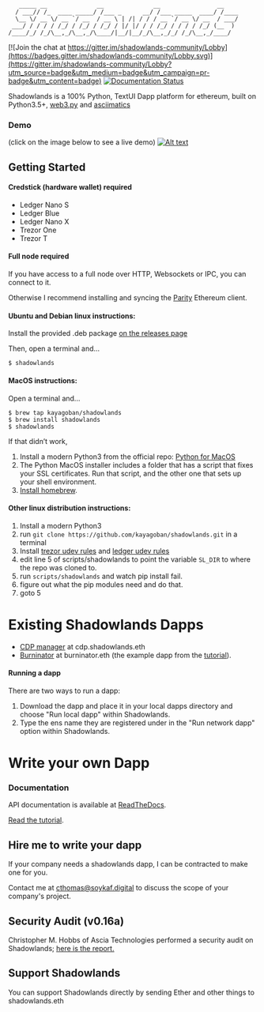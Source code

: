```
   _____ __              __              __                __
  / ___// /_  ____ _____/ /___ _      __/ /___ _____  ____/ /____
  \__ \/ __ \/ __ `/ __  / __ \ | /| / / / __ `/ __ \/ __  / ___/
 ___/ / / / / /_/ / /_/ / /_/ / |/ |/ / / /_/ / / / / /_/ (__  )
/____/_/ /_/\__,_/\__,_/\____/|__/|__/_/\__,_/_/ /_/\__,_/____/
```

[![Join the chat at https://gitter.im/shadowlands-community/Lobby](https://badges.gitter.im/shadowlands-community/Lobby.svg)](https://gitter.im/shadowlands-community/Lobby?utm_source=badge&utm_medium=badge&utm_campaign=pr-badge&utm_content=badge)
[![Documentation Status](https://readthedocs.org/projects/pip/badge/?version=stable)](http://pip.pypa.io/en/stable/?badge=stable)

Shadowlands is a 100% Python, TextUI Dapp platform for ethereum, built on Python3.5+, [web3.py](https://github.com/ethereum/web3.py) and [asciimatics](https://github.com/peterbrittain/asciimatics)

### Demo

(click on the image below to see a live demo)
 [![Alt text](https://asciinema.org/a/cq1y5pfFlDVaO0qIxDSMdGSw1.svg)](https://asciinema.org/a/cq1y5pfFlDVaO0qIxDSMdGSw1) 
 
## Getting Started

#### Credstick (hardware wallet) required
 
* Ledger Nano S
* Ledger Blue
* Ledger Nano X
* Trezor One
* Trezor T

#### Full node required
If you have access to a full node over HTTP, Websockets or IPC, you can connect to it.

Otherwise I recommend installing and syncing the [Parity](https://github.com/paritytech/parity-ethereum/releases) Ethereum client.

#### Ubuntu and Debian linux instructions:

Install the provided .deb package [on the releases page](https://github.com/kayagoban/shadowlands/releases) 

Then, open a terminal and...

```
$ shadowlands
```

#### MacOS instructions:
Open a terminal and...
```
$ brew tap kayagoban/shadowlands
$ brew install shadowlands
$ shadowlands
```
If that didn’t work, 

1. Install a modern Python3 from the official repo: [Python for MacOS](https://www.python.org/downloads/mac-osx/) 
2. The Python MacOS installer includes a folder that has a script that fixes your SSL certificates.  Run that script, and the other one that sets up your shell environment.
3. [Install homebrew](https://brew.sh).   



#### Other linux distribution instructions:
1. Install a modern Python3
2. run ``git clone https://github.com/kayagoban/shadowlands.git`` in a terminal
3. Install [trezor udev rules](https://github.com/LedgerHQ/udev-rules/blob/master/20-hw1.rules) and [ledger udev rules](https://github.com/LedgerHQ/udev-rules/blob/master/20-hw1.rules)
4. edit line 5 of scripts/shadowlands to point the variable ``SL_DIR`` to where the repo was cloned to.
5. run ``scripts/shadowlands`` and watch pip install fail.
6. figure out what the pip modules need and do that.
7. goto 5

# Existing Shadowlands Dapps

* [CDP manager](https://github.com/kayagoban/shadowlands_cdp_manager) at cdp.shadowlands.eth
* [Burninator](https://github.com/kayagoban/burninator) at burninator.eth (the example dapp from the [tutorial](https://shadowlands.readthedocs.io/en/latest/Tutorial.html)).

#### Running a dapp

There are two ways to run a dapp:

1. Download the dapp and place it in your local dapps directory and choose "Run local dapp" within Shadowlands.
2. Type the ens name they are registered under in the "Run network dapp" option within Shadowlands.

# Write your own Dapp

### Documentation

API documentation is available at [ReadTheDocs](https://shadowlands.readthedocs.io). 

[Read the tutorial](https://shadowlands.readthedocs.io/en/latest/Tutorial.html).


## Hire me to write your dapp

If your company needs a shadowlands dapp, I can be contracted to make one for you.  

Contact me at cthomas@soykaf.digital to discuss the scope of your company's project.

## Security Audit (v0.16a)

Christopher M. Hobbs of Ascia Technologies performed a security audit on Shadowlands; [here is the report.](https://github.com/kayagoban/shadowlands/blob/master/shadowlands_v0.16a_audit.md) 

## Support Shadowlands

You can support Shadowlands directly by sending Ether and other things to shadowlands.eth
